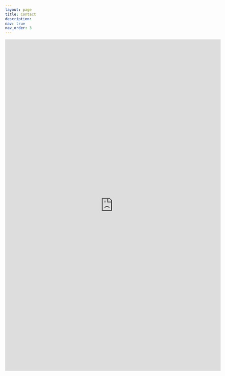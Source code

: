```yaml
---
layout: page
title: Contact
description: 
nav: true
nav_order: 3
---
```


<iframe src="https://docs.google.com/forms/d/e/1FAIpQLSfT-7u5wZMh9XTR2qH44VBBfwrTieri-9X0YkTQGN5KlNJFHA/viewform?embedded=true" width="700" height="1075" frameborder="0" marginheight="0" marginwidth="0">Loading…</iframe>
